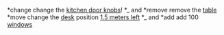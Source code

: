 *change change the [kitchen door    knobs](object)! *_ and *remove remove  the [table](object)
*move change the [desk](object) position [1.5 meters left](direction) *_ and *add add 100 [windows](object)
